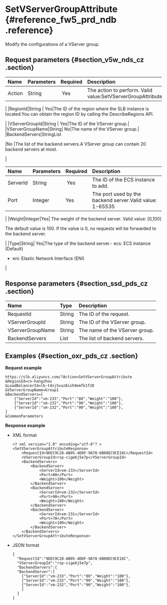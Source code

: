 # SetVServerGroupAttribute {#reference_fw5_prd_ndb .reference}

Modify the configurations of a VServer group.

## Request parameters {#section_v5w_nds_cz .section}

|Name|Parameters|Required|Description|
|:---|:---------|:-------|:----------|
|Action|String| Yes|The action to perform. Valid value:SetVServerGroupAttribute

|
|RegionId|String | Yes|The ID of the region where the SLB instance is located.You can obtain the region ID by calling the DescribeRegions API.

|
|VServerGroupId|String | Yes|The ID of the VServer group.|
|VServerGroupName|String| No|The name of the VServer group.|
|BackendServers|StringList

|No |The list of the backend servers.A VServer group can contain 20 backend servers at most.

|

|Name|Parameters|Required|Description|
|:---|:---------|:-------|:----------|
|ServerId|String | Yes|The ID of the ECS instance to add.|
|Port|Integer|Yes|The port used by the backend server.Valid value: 1-65535

|
|Weight|Integer|Yes| The weight of the backend server. Valid value: \[0,100\]

 The default value is 100. If the value is 0, no requests will be forwarded to the backend server.

 |
|Type|String| Yes|The type of the backend server.-   ecs: ECS instance \(Default\)
-   eni: Elastic Network Interface \(ENI\)

|

## Response parameters {#section_ssd_pds_cz .section}

|Name|Type|Description|
|:---|:---|:----------|
|RequestId|String|The ID of the request.|
|VServerGroupId|String|The ID of the VServer group.|
|VServerGroupName|String|The name of the VServer group.|
|BackendServers|List|The list of backend servers.|

## Examples {#section_oxr_pds_cz .section}

**Request example**

``` {#public}
https://slb.aliyuncs.com/?Action=SetVServerGroupAttribute
&RegionId=cn-hangzhou
&LoadBalancerId=lb-t4nj5vuz8ish9emfk1f20
&VServerGroupName=Group1
&BackendServers=[
    {"ServerId":"vm-233","Port":"80","Weight":"100"},
    {"ServerId":"vm-232","Port":"90","Weight":"100"},
    {"ServerId":"vm-232","Port":"90","Weight":"100"},
]
&CommonParameters
```

**Response example**

-   XML format

    ```
    <? xml version="1.0" encoding="utf-8"? >
    <SetVServerGroupAttributeResponse>
    	<RequestId>9DEC9C28-AB05-4DDF-9A78-6B08EC9CE18C</RequestId>
    	<VServerGroupId>rsp-cige6j5e7p</VServerGroupId>
    	<BackendServers>
    		<BackendServer>
    			<ServerId>vm-233</ServerId>
    			<Port>80</Port>
    			<Weight>100</Weight>
    		</BackendServer>
    		<BackendServer>
    			<ServerId>vm-232</ServerId>
    			<Port>90</Port>
    			<Weight>100</Weight>
    		</BackendServer>
    		<BackendServer>
    			<ServerId>vm-231</ServerId>
    			<Port>70</Port>
    			<Weight>100</Weight>
    		</BackendServer>
    	</BackendServers>
    </SetVServerGroupAttributeResponse>
    ```

-   JSON format

    ```
    {
      "RequestId":"9DEC9C28-AB05-4DDF-9A78-6B08EC9CE18C",
      "VServerGroupId":"rsp-cige6j5e7p",
      "BackendServers":{
      "BackendServer":[
        {"ServerId":"vm-233","Port":"80","Weight":"100"},
        {"ServerId":"vm-232","Port":"90","Weight":"100"},
        {"ServerId":"vm-232","Port":"90","Weight":"100"},
        ]
      }
    }
    ```


